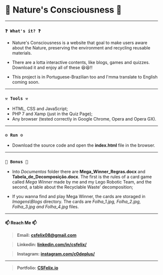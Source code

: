 # 🌟  Nature's Consciousness 🌟

----
### `❓ What's it? ❓`

* Nature's Consciousness is a website that goal to make users aware about the Nature, preserving the environment and recycling reusable materials.

* There are a lotta interactive contents, like blogs, games and quizzes. Download it and enjoy all of these 😆😆!!

* This project is in Portuguese-Brazilian too and I'mma translate to English coming soon.


----
### `⚒️ Tools ⚒️`

* HTML, CSS and JavaScript;
* PHP 7 and Xamp (just in the Quiz Page);
* Any browser (tested correctly in Google Chrome, Opera and Opera GX).

----
### `⚙️ Run ⚙️`

* Download the source code and open the **index.html** file in the browser.

----
### `🎁 Bonus 🎁`

* Into *Documentos* folder there are **Mega_Winner_Regras.docx** and **Tabela_de_Decomposição.docx**. The first is the rules of a card game called *Mega Winner* made by me and my Lego Robotic Team, and the second, a table about the Recyclable Waste' decomposition;

* If you wanna find and play Mega Winner, the cards are storaged in *Imagens\Blogs* directory. The cards are *Folha_1.jpg, Folha_2.jpg, Folha_3.jpg and Folha_4.jpg* files.

----
#### 📫 Reach Me 📫

> **Email:** **[csfelix08@gmail.com](mailto:csfelix08@gmail.com?)**

> **Linkedin:** **[linkedin.com/in/csfelix/](https://www.linkedin.com/in/csfelix/)**

> **Instagram:** **[instagram.com/c0deplus/](https://www.instagram.com/c0deplus/)**

----

> **Portfolio:** **[CSFelix.io](https://csfelix.github.io/)**
